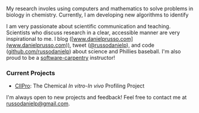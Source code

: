 <!--
.. title: Research
.. slug: research
.. date: 2019-09-09 13:11:57 UTC-04:00
.. tags:
.. category:
.. link:
.. description:
.. type: text
.. hidetitle: True
-->


My research involes using computers and mathematics to solve problems in biology in chemistry.  Currently, I am developing new algorithms to identify 

I am very passionate about scientific communication and teaching.  Scientists who discuss research in a clear, accessible manner are very
inspirational to me.  I blog ([www.danielprusso.com](www.danielprusso.com)), tweet ([@russodanielp](www.twitter.com/russodanielp)), and code ([github.com/russodanielp](www.github.com/russodanielp))
about science and Phillies baseball.  I'm also proud to be a [software-carpentry](www.software-carpentry) instructor!

### Current Projects ###

* [CIIPro](www.github.com/russodanielp/ciipro): The Chemical _In vitro_-_In vivo_ Profiling Project

I'm always open to new projects and feedback!  Feel free to contact me at russodanielp@gmail.com.
